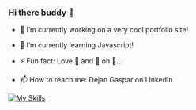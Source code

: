 ### Hi there buddy 👋

- 🔭 I’m currently working on a very cool portfolio site!
- 🌱 I’m currently learning Javascript!
- ⚡ Fun fact: Love 🍌 and 🍍 on 🍕...

- 📫 How to reach me: Dejan Gaspar on LinkedIn

[![My Skills](https://skillicons.dev/icons?i=js,html,css,wasm)](https://skillicons.dev)

<!--
**Gaspardious/Gaspardious** is a ✨ _special_ ✨ repository because its `README.md` (this file) appears on your GitHub profile.

Here are some ideas to get you started:

- 🔭 I’m currently working on ...
- 🌱 I’m currently learning ...
- 👯 I’m looking to collaborate on ...
- 🤔 I’m looking for help with ...
- 💬 Ask me about ...
- 📫 How to reach me: ...
- 😄 Pronouns: ...
- ⚡ Fun fact: ...
-->
